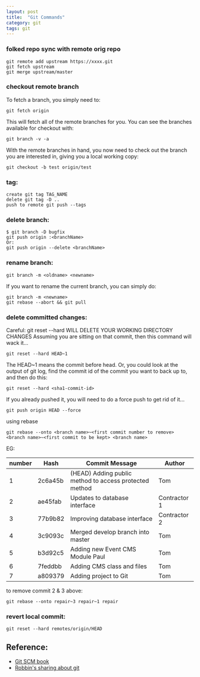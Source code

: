 ```yaml
---
layout: post
title:  "Git Commands"
category: git
tags: git
---
```


### folked repo sync with remote orig repo
``` shell
git remote add upstream https://xxxx.git
git fetch upstream
git merge upstream/master
```

### checkout remote branch
To fetch a branch, you simply need to:
``` shell
git fetch origin
```
This will fetch all of the remote branches for you. You can see the branches available for checkout with:
``` shell
git branch -v -a
```

With the remote branches in hand, you now need to check out the branch you are interested in, giving you a local working copy:
``` shell
git checkout -b test origin/test
```

### tag:
``` shell
create git tag TAG_NAME
delete git tag -D ..
push to remote git push --tags
```

### delete branch:
``` shell
$ git branch -D bugfix
git push origin :<branchName>
Or:
git push origin --delete <branchName>
```

### rename branch:
``` shell
git branch -m <oldname> <newname>
```
If you want to rename the current branch, you can simply do:
``` shell
git branch -m <newname>
git rebase --abort && git pull
```

### delete committed changes:
Careful: git reset --hard WILL DELETE YOUR WORKING DIRECTORY CHANGES
Assuming you are sitting on that commit, then this command will wack it...
``` shell
git reset --hard HEAD~1
```

The HEAD~1 means the commit before head.
Or, you could look at the output of git log, find the commit id of the commit you want to back up to, and then do this:
``` shell
git reset --hard <sha1-commit-id>
```

If you already pushed it, you will need to do a force push to get rid of it...
``` shell
git push origin HEAD --force
```

using rebase
``` shell
git rebase --onto <branch name>~<first commit number to remove> <branch name>~<first commit to be kept> <branch name>
```

EG:

|number|Hash|Commit Message|Author|
|---|---|---|---|
|1|	2c6a45b|	(HEAD) Adding public method to access protected method|  Tom|
|2|	ae45fab|	Updates to database interface|	Contractor 1|
|3|	77b9b82|	Improving database interface|	Contractor 2|
|4|	3c9093c|	Merged develop branch into master|  Tom|
|5|	b3d92c5|	Adding new Event CMS Module	Paul|  Tom|
|6|	7feddbb|	Adding CMS class and files|  Tom|
|7|	a809379|	Adding project to Git|  Tom|

to remove commit 2 & 3 above:
``` shell
git rebase --onto repair~3 repair~1 repair
```

### revert local commit:
``` shell
git reset --hard remotes/origin/HEAD
```


## Reference:
* [Git SCM book][git-scm]
* [Robbin's sharing about git][robbin-git]

[git-scm]: http://git-scm.com/book/en
[robbin-git]: http://robbinfan.com/blog/34/git-common-command
[colorful-git-log]: https://coderwall.com/p/euwpig

